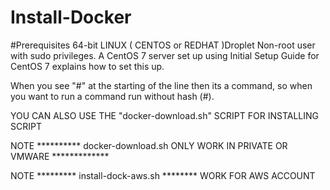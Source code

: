 # Install-Docker

#Prerequisites
64-bit LINUX ( CENTOS or REDHAT )Droplet
Non-root user with sudo privileges. A CentOS 7 server set up using Initial Setup Guide for CentOS 7 explains how to set this up.

When you see "#" at the starting of the line then its a command, so when you want to run a command run without hash (#).


YOU CAN ALSO USE THE "docker-download.sh" SCRIPT FOR INSTALLING SCRIPT

NOTE ********** docker-download.sh ONLY WORK IN PRIVATE OR VMWARE *************

NOTE ********* install-dock-aws.sh ******** WORK FOR AWS ACCOUNT
